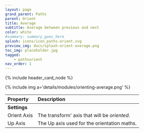 ```yaml
---
layout: page
grand_parent: Paths
parent: Orient
title: Average
subtitle: Average between previous and next
color: white
#summary: summary_goes_here
splash: icons/icon_paths-orient.svg
preview_img: docs/splash-orient-average.png
toc_img: placeholder.jpg
tagged: 
    - pathsorient
nav_order: 1
---
```


{% include header_card_node %}

{% include img a='details/modules/orienting-average.png' %} 

| Property       | Description          |
|:-------------|:------------------|
|**Settings**||
| Orient Axis           | The transform' axis that will be *oriented*. |
| Up Axis           | The Up axis used for the orientation maths. |
